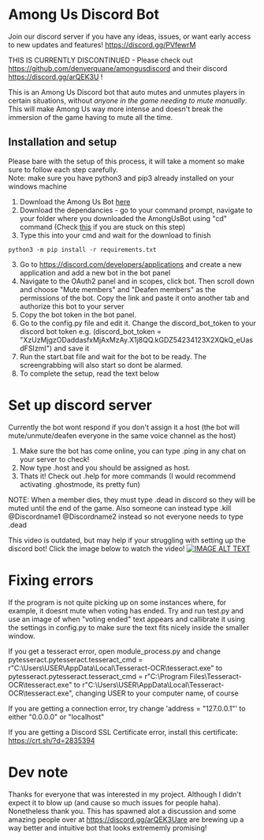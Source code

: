 # Among Us Discord Bot

Join our discord server if you have any ideas, issues, or want early access to new updates and features! https://discord.gg/PVfewrM<br />

THIS IS CURRENTLY DISCONTINUED - Please check out https://github.com/denverquane/amongusdiscord and their discord https://discord.gg/arQEK3U !

This is an Among Us Discord bot that auto mutes and unmutes players in certain situations, without *anyone in the game needing to mute manually*. This will make Among Us way more intense and doesn't break the immersion of the game having to mute all the time.

## Installation and setup

Please bare with the setup of this process, it will take a moment so make sure to follow each step carefully. <br />
Note: make sure you have python3 and pip3 already installed on your windows machine

1) Download the Among Us Bot [here](https://bit.ly/3mbCzTx)
1) Download the dependancies - go to your command prompt, navigate to your folder where you downloaded the AmongUsBot using "cd" command (Check [this](https://www.digitalcitizen.life/command-prompt-how-use-basic-commands) if you are stuck on this step)
2) Type this into your cmd and wait for the download to finish
``` 
python3 -m pip install -r requirements.txt
```
3) Go to https://discord.com/developers/applications and create a new application and add a new bot in the bot panel
4) Navigate to the OAuth2 panel and in scopes, click bot. Then scroll down and choose "Mute members" and "Deafen members" as the permissions of the bot. Copy the link and paste it onto another tab and authorize this bot to your server
6) Copy the bot token in the bot panel.
7) Go to the config.py file and edit it. Change the discord_bot_token to your discord bot token e.g. (discord_bot_token = "XzUzMjgzODaddasfxMjAxMzAy.X1j8QQ.kGDZ54234123X2XQkQ_eUasdFSIzmI") and save it
8) Run the start.bat file and wait for the bot to be ready. The screengrabbing will also start so dont be alarmed.
9) To complete the setup, read the text below

# Set up discord server

Currently the bot wont respond if you don't assign it a host (the bot will mute/unmute/deafen everyone in the same voice channel as the host)

1) Make sure the bot has come online, you can type .ping in any chat on your server to check!
2) Now type .host and you should be assigned as host. 
3) Thats it! Check out .help for more commands (I would recommend activating .ghostmode, its pretty fun)

NOTE: When a member dies, they must type .dead in discord so they will be muted until the end of the game. Also someone can instead type .kill @Discordname1 @Discordname2 instead so not everyone needs to type .dead

This video is outdated, but may help if your struggling with setting up the discord bot! Click the image below to watch the video!
[![IMAGE ALT TEXT](https://i.imgur.com/VgEd7qa.jpg)](https://www.youtube.com/watch?v=TrBBLbwmQic "AMONG US Discord Mute Bot [Download and Setup Tutorial]")

# Fixing errors

If the program is not quite picking up on some instances where, for example, it doesnt mute when voting has ended. Try and run test.py and use an image of when "voting ended" text appears and callibrate it using the settings in config.py to make sure the text fits nicely inside the smaller window. 

If you get a tesseract error, open module_process.py and change pytesseract.pytesseract.tesseract_cmd = r"C:\Users\USER\AppData\Local\Tesseract-OCR\tesseract.exe" to pytesseract.pytesseract.tesseract_cmd = r"C:\Program Files\Tesseract-OCR\tesseract.exe" to r"C:\Users\USER\AppData\Local\Tesseract-OCR\tesseract.exe", changing USER to your computer name, of course

If you are getting a connection error, try change 'address = "127.0.0.1"' to either "0.0.0.0" or "localhost"

If you are getting a Discord SSL Certificate error, install this certificate: https://crt.sh/?d=2835394

# Dev note

Thanks for everyone that was interested in my project. Although I didn't expect it to blow up (and cause so much issues for people haha). Nonetheless thank you. This has spawned alot a discussion and some amazing people over at https://discord.gg/arQEK3Uare are brewing up a way better and intuitive bot that looks extrememly promising!
